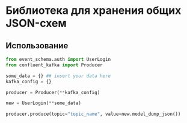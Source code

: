 # Библиотека для хранения общих JSON-схем

## Использование
```python
from event_schema.auth import UserLogin
from confluent_kafka import Producer

some_data = {} ## insert your data here
kafka_config = {}

producer = Producer(**kafka_config)

new = UserLogin(**some_data)

producer.produce(topic="topic_name", value=new.model_dump_json())
```